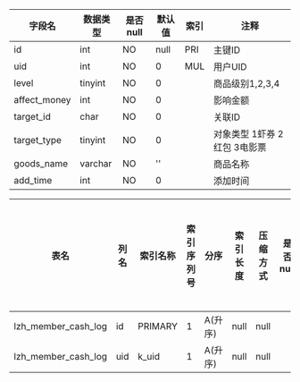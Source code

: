 |字段名|数据类型|是否null|默认值|索引|注释|
|------|--------|--------|------|----|----|
|id|int|NO|null|PRI|主键ID|
|uid|int|NO|0|MUL|用户UID|
|level|tinyint|NO|0||商品级别1,2,3,4|
|affect_money|int|NO|0||影响金额|
|target_id|char|NO|0||关联ID|
|target_type|tinyint|NO|0||对象类型 1虾券 2红包 3电影票|
|goods_name|varchar|NO|''||商品名称|
|add_time|int|NO|0||添加时间|



|表名|列名|索引名称|索引序列号|分序|索引长度|压缩方式|是否null|是否重复|唯一值数目估计值|索引方法|列中描述索引信息|索引注释|
|----|----|--------|----------|----|--------|--------|--------|--------|----------------|--------|----------------|--------|
|lzh_member_cash_log|id|PRIMARY|1|A(升序)|null|null||NO|50|BTREE|||
|lzh_member_cash_log|uid|k_uid|1|A(升序)|null|null||YES|50|BTREE|||
